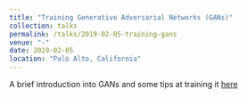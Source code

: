 ```yaml
---
title: "Training Generative Adversarial Networks (GANs)"
collection: talks
permalink: /talks/2019-02-05-training-gans
venue: "-"
date: 2019-02-05
location: "Palo Alto, California"
---
```


A brief introduction into GANs and some tips at training it [here](http://kmualim.github.io/publications/2019-02-05-training-gans.md)
